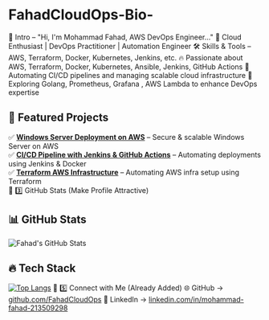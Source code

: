 # FahadCloudOps-Bio-


👋 Intro – "Hi, I'm Mohammad Fahad, AWS DevOps Engineer..."
🔹 Cloud Enthusiast | DevOps Practitioner | Automation Engineer
🛠 Skills & Tools – AWS, Terraform, Docker, Kubernetes, Jenkins, etc.
🔥  Passionate about AWS, Terraform, Docker, Kubernetes, Ansible, Jenkins, GitHub Actions
🔹 Automating CI/CD pipelines and managing scalable cloud infrastructure
🔹 Exploring Golang, Prometheus, Grafana , AWS Lambda to enhance DevOps expertise


## 🚀 Featured Projects  
✅ **[Windows Server Deployment on AWS](https://github.com/FahadCloudOps/Windows-Server-Host)** – Secure & scalable Windows Server on AWS  
✅ **[CI/CD Pipeline with Jenkins & GitHub Actions](https://github.com/FahadCloudOps/CI-CD-Pipeline)** – Automating deployments using Jenkins & Docker  
✅ **[Terraform AWS Infrastructure](https://github.com/FahadCloudOps/Terraform-AWS)** – Automating AWS infra setup using Terraform  
🔹 3️⃣ GitHub Stats (Make Profile Attractive)



## 📊 GitHub Stats  
![Fahad's GitHub Stats](https://github-readme-stats.vercel.app/api?username=FahadCloudOps&show_icons=true&theme=radical)  

## 🔥 Tech Stack  
[![Top Langs](https://github-readme-stats.vercel.app/api/top-langs/?username=FahadCloudOps&layout=compact&theme=tokyonight)](https://github.com/anuraghazra/github-readme-stats)
🔹 5️⃣ Connect with Me (Already Added)
🌐 GitHub → [github.com/FahadCloudOps](https://github.com/FahadCloudOps)
🔗 LinkedIn → [linkedin.com/in/mohammad-fahad-213509298](https://linkedin.com/in/mohammad-fahad-213509298/)
